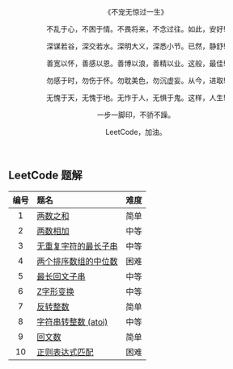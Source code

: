 
<p align = "center">
《不宠无惊过一生》
</p>
<p align = "center">
不乱于心，不困于情。不畏将来，不念过往。如此，安好!
</p>
<p align = "center">
深谋若谷，深交若水。深明大义，深悉小节。已然，静舒!
</p>
<p align = "center">
善宽以怀，善感以恩。善博以浪，善精以业。这般，最佳!
</p>
<p align = "center">
勿感于时，勿伤于怀。勿耽美色，勿沉虚妄。从今，进取!
</p>
<p align = "center">
无愧于天，无愧于地。无怍于人，无惧于鬼。这样，人生!
</p>
<p align = "center">
一步一脚印，不骄不躁。
</p>
<p align = "center">
LeetCode，加油。
</p>

<br>

## LeetCode 题解



|编号|题名|难度|
|:----:|:----|:----:|
| 1 | [两数之和](https://github.com/passin95/LearningNotes/blob/master/leetcode/两数之和.md) | 简单 |
| 2 | [两数相加](https://github.com/passin95/LearningNotes/blob/master/leetcode/两数之和.md) | 中等 |
| 3 | [无重复字符的最长子串](https://github.com/passin95/LearningNotes/blob/master/leetcode/无重复字符的最长子串.md) | 中等 |
| 4 | [两个排序数组的中位数](https://github.com/passin95/LearningNotes/blob/master/leetcode/两个排序数组的中位数.md) | 困难 |
| 5 | [最长回文子串](https://github.com/passin95/LearningNotes/blob/master/leetcode/最长回文子串.md) | 中等 |
| 6 | [Z字形变换](https://github.com/passin95/LearningNotes/blob/master/leetcode/Z字形变换.md) | 中等 |
| 7 | [反转整数](https://github.com/passin95/LearningNotes/blob/master/leetcode/反转整数.md) | 简单 |
| 8 | [字符串转整数 (atoi)](https://github.com/passin95/LearningNotes/blob/master/leetcode/字符串转整数.md) | 中等 |
| 9 | [回文数](https://github.com/passin95/LearningNotes/blob/master/leetcode/回文数.md) | 简单 |
| 10 | [正则表达式匹配](https://github.com/passin95/LearningNotes/blob/master/leetcode/正则表达式匹配.md) | 困难 |
